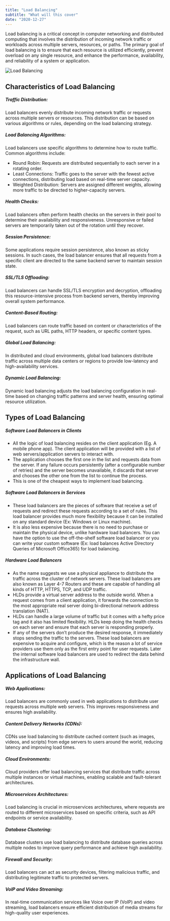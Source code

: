 ```yaml
---
title: "Load Balancing"
subtitle: "What will this cover"
date: "2020-12-27"
---
```


Load balancing is a critical concept in computer networking and distributed computing that involves the distribution of incoming network traffic or workloads across multiple servers, resources, or paths. The primary goal of load balancing is to ensure that each resource is utilized efficiently, prevent overload on any single resource, and enhance the performance, availability, and reliability of a system or application.  


![Load Balancing](https://phoenixnap.com/kb/wp-content/uploads/2021/06/how-does-load-balancing-work.png)

## Characteristics of Load Balancing

##### Traffic Distribution:

Load balancers evenly distribute incoming network traffic or requests across multiple servers or resources. This distribution can be based on various algorithms or rules, depending on the load balancing strategy.

##### Load Balancing Algorithms:

Load balancers use specific algorithms to determine how to route traffic. Common algorithms include:
- Round Robin: Requests are distributed sequentially to each server in a rotating order.
- Least Connections: Traffic goes to the server with the fewest active connections, distributing load based on real-time server capacity.
- Weighted Distribution: Servers are assigned different weights, allowing more traffic to be directed to higher-capacity servers.

##### Health Checks:
Load balancers often perform health checks on the servers in their pool to determine their availability and responsiveness. Unresponsive or failed servers are temporarily taken out of the rotation until they recover.

##### Session Persistence:
Some applications require session persistence, also known as sticky sessions. In such cases, the load balancer ensures that all requests from a specific client are directed to the same backend server to maintain session state.

##### SSL/TLS Offloading:
Load balancers can handle SSL/TLS encryption and decryption, offloading this resource-intensive process from backend servers, thereby improving overall system performance.

##### Content-Based Routing:
Load balancers can route traffic based on content or characteristics of the request, such as URL paths, HTTP headers, or specific content types.

##### Global Load Balancing:
In distributed and cloud environments, global load balancers distribute traffic across multiple data centers or regions to provide low-latency and high-availability services.

##### Dynamic Load Balancing:
Dynamic load balancing adjusts the load balancing configuration in real-time based on changing traffic patterns and server health, ensuring optimal resource utilization.

## Types of Load Balancing

##### Software Load Balancers in Clients

- All the logic of load balancing resides on the client application (Eg. A mobile phone app).  The client application will be provided with a list of web servers/application servers to interact with.
- The application chooses the first one in the list and requests data from the server. If any failure occurs persistently (after a configurable number of retries) and the server becomes unavailable, it discards that server and chooses the other one from the list to continue the process. 
- This is one of the cheapest ways to implement load balancing. 

##### Software Load Balancers in Services
- These load balancers are the pieces of software that receive a set of requests and redirect these requests according to a set of rules. This load balancer provides much more flexibility because it can be installed on any standard device (Ex: Windows or Linux machine). 
- It is also less expensive because there is no need to purchase or maintain the physical device, unlike hardware load balancers. You can have the option to use the off-the-shelf software load balancer or you can write your custom software (Ex: load balances Active Directory Queries of Microsoft Office365) for load balancing.

##### Hardware Load Balancers
- As the name suggests we use a physical appliance to distribute the traffic across the cluster of network servers. These load balancers are also known as Layer 4-7 Routers and these are capable of handling all kinds of HTTP, HTTPS, TCP, and UDP traffic. 
- HLDs provide a virtual server address to the outside world. When a request comes from a client application, it forwards the connection to the most appropriate real server doing bi-directional network address translation (NAT). 
- HLDs can handle a large volume of traffic but it comes with a hefty price tag and it also has limited flexibility. HLDs keep doing the health checks on each server and ensure that each server is responding properly. 
- If any of the servers don’t produce the desired response,  it immediately stops sending the traffic to the servers. These load balancers are expensive to acquire and configure, which is the reason a lot of service providers use them only as the first entry point for user requests. Later the internal software load balancers are used to redirect the data behind the infrastructure wall.

## Applications of Load Balancing

##### Web Applications:
Load balancers are commonly used in web applications to distribute user requests across multiple web servers. This improves responsiveness and ensures high availability.

##### Content Delivery Networks (CDNs):
CDNs use load balancing to distribute cached content (such as images, videos, and scripts) from edge servers to users around the world, reducing latency and improving load times.

##### Cloud Environments:
Cloud providers offer load balancing services that distribute traffic across multiple instances or virtual machines, enabling scalable and fault-tolerant architectures.

##### Microservices Architectures:
Load balancing is crucial in microservices architectures, where requests are routed to different microservices based on specific criteria, such as API endpoints or service availability.

##### Database Clustering:
Database clusters use load balancing to distribute database queries across multiple nodes to improve query performance and achieve high availability.

##### Firewall and Security:
Load balancers can act as security devices, filtering malicious traffic, and distributing legitimate traffic to protected servers.

##### VoIP and Video Streaming:
In real-time communication services like Voice over IP (VoIP) and video streaming, load balancers ensure efficient distribution of media streams for high-quality user experiences.